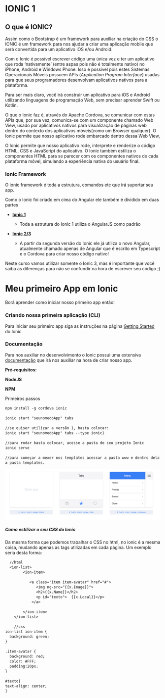 # IONIC 1

## O que é IONIC?

Assim como o Bootstrap é um framework para auxiliar na criação do CSS o IONIC é um framework para nos ajudar a criar uma aplicação mobile que será convertida para um aplicativo iOS e/ou Android.

Com o Ionic é possível escrever código uma única vez e ter um aplicativo que roda ‘nativamente’ \(entre aspas pois não é totalmente nativo\) no iPhone, Android e Windows Phone. Isso é possível pois estes Sistemas Operacionais Móveis possuem APIs \(_Application Program Interface_\) usadas para que seus programadores desenvolvam aplicativos nativos para a plataforma.

Para ser mais claro, você irá construir um aplicativo para iOS e Android utilizando linguagens de programação Web, sem precisar aprender Swift ou Kotlin.

O que o Ionic faz é, através do Apache Cordova, se comunicar com estas APIs que, por sua vez, comunica-se com um componente chamado Web View, usado por aplicativos nativos para visualização de páginas web dentro do contexto dos aplicativos móveis\(como um Browser qualquer\). O Ionic permite que nosso aplicativo rode embarcado dentro dessa Web View,

O Ionic permite que nosso aplicativo rode, interprete e renderize o código HTML, CSS e JavaScript do aplicativo. O Ionic também estiliza o componentes HTML para se parecer com os componentes nativos de cada plataforma móvel, simulando a experiência nativa do usuário final.

### Ionic Framework

O ionic framework é toda a estrutura, comandos etc que irá suportar seu app.

Como o Ionic foi criado em cima do Angular ele também é dividido em duas partes

* [**Ionic 1**](https://ionicframework.com/docs/v1/)

  * Toda a estrutura do Ionic 1 utiliza o AngularJS como padrão

* [**Ionic 2/3**](https://ionicframework.com/framework)

  * A partir da segunda versão do Ionic ele já utiliza o novo Angular, atualmente chamado apenas de Angular que é escrito em Typescript e o Cordova para criar nosso código nativo!

Neste curso vamos utilizar somente o Ionic 3, mas é importante que você saiba as diferenças para não se confundir na hora de escrever seu código ;\)

# Meu primeiro App em Ionic

Borá aprender como iniciar nosso primeiro app então!

### Criando nossa primeira aplicação \(CLI\)

Para iniciar seu primeiro app siga as instruções na página [Getting Started](https://ionicframework.com/getting-started/) do Ionic

### Documentação

Para nos auxiliar no desenvolvimento o Ionic possui uma extensiva [documentação](https://ionicframework.com/docs/) que irá nos auxiliar na hora de criar nosso app.

**Pré-requisitos:**

**NodeJS**

**NPM**

Primeiros passos

```
npm install -g cordova ionic

ionic start "seunomedoApp" tabs

//se quiser utilizar a versão 1, basta colocar:
ionic start "seunomedoApp" tabs --type ionic1

//para rodar basta colocar, acesse a pasta do seu projeto Ionic
ionic serve

//para começar a mexer nos templates acessar a pasta www e dentro dela a pasta templates.
```

![](/assets/2018-01-31.png)

##### Como estilizar o seu CSS do Ionic

Da mesma forma que podemos trabalhar o CSS no html, no ionic é a mesma coisa, mudando apenas as tags utilizadas em cada página. Um exemplo seria desta forma:

```
  //html
  <ion-list>  
        <ion-item>

           <a class="item item-avatar" href="#">
              <img ng-src="{{x.Image}}">
              <h2>{{x.Name}}</h2>
              <p id="texto">  {{x.Local}}</p>
            </a>

        </ion-item>
    </ion-list> 

    //css
ion-list ion-item {
  background: green;
}

.item-avatar {
  background: red;
  color: #FFF;
  padding:20px;
}

#texto{
text-align: center;
}
```



